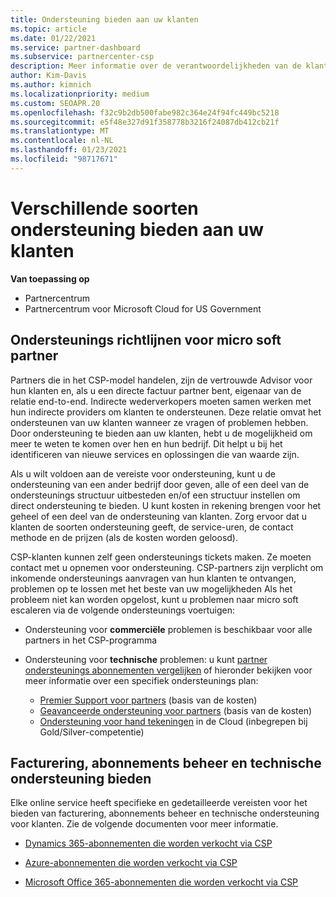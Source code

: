 ```yaml
---
title: Ondersteuning bieden aan uw klanten
ms.topic: article
ms.date: 01/22/2021
ms.service: partner-dashboard
ms.subservice: partnercenter-csp
description: Meer informatie over de verantwoordelijkheden van de klant ondersteuning voor partners in het CSP-programma. Behandelt ondersteuning voor facturering, abonnements beheer en technische problemen.
author: Kim-Davis
ms.author: kimnich
ms.localizationpriority: medium
ms.custom: SEOAPR.20
ms.openlocfilehash: f32c9b2db500fabe982c364e24f94fc449bc5218
ms.sourcegitcommit: e5f48e327d91f358778b3216f24087db412cb21f
ms.translationtype: MT
ms.contentlocale: nl-NL
ms.lasthandoff: 01/23/2021
ms.locfileid: "98717671"
---
```

# <a name="providing-different-types-of-support-to-your-customers"></a>Verschillende soorten ondersteuning bieden aan uw klanten

**Van toepassing op**

-  Partnercentrum
-  Partnercentrum voor Microsoft Cloud for US Government


## <a name="microsoft-partner-support-guidance"></a>Ondersteunings richtlijnen voor micro soft partner

Partners die in het CSP-model handelen, zijn de vertrouwde Advisor voor hun klanten en, als u een directe factuur partner bent, eigenaar van de relatie end-to-end. Indirecte wederverkopers moeten samen werken met hun indirecte providers om klanten te ondersteunen. Deze relatie omvat het ondersteunen van uw klanten wanneer ze vragen of problemen hebben. Door ondersteuning te bieden aan uw klanten, hebt u de mogelijkheid om meer te weten te komen over hen en hun bedrijf. Dit helpt u bij het identificeren van nieuwe services en oplossingen die van waarde zijn.

Als u wilt voldoen aan de vereiste voor ondersteuning, kunt u de ondersteuning van een ander bedrijf door geven, alle of een deel van de ondersteunings structuur uitbesteden en/of een structuur instellen om direct ondersteuning te bieden. U kunt kosten in rekening brengen voor het geheel of een deel van de ondersteuning van klanten. Zorg ervoor dat u klanten de soorten ondersteuning geeft, de service-uren, de contact methode en de prijzen (als de kosten worden geloosd).

CSP-klanten kunnen zelf geen ondersteunings tickets maken. Ze moeten contact met u opnemen voor ondersteuning. CSP-partners zijn verplicht om inkomende ondersteunings aanvragen van hun klanten te ontvangen, problemen op te lossen met het beste van uw mogelijkheden Als het probleem niet kan worden opgelost, kunt u problemen naar micro soft escaleren via de volgende ondersteunings voertuigen:

- Ondersteuning voor **commerciële** problemen is beschikbaar voor alle partners in het CSP-programma

- Ondersteuning voor **technische** problemen: u kunt [partner ondersteunings abonnementen vergelijken](https://partner.microsoft.com/support/partnersupport) of hieronder bekijken voor meer informatie over een specifiek ondersteunings plan:

  - [Premier Support voor partners](https://partner.microsoft.com/support/microsoft-services-premier-support) (basis van de kosten)
  - [Geavanceerde ondersteuning voor partners](https://partner.microsoft.com/support/advanced-cloud-support) (basis van de kosten)
  - [Ondersteuning voor hand tekeningen](https://docs.microsoft.com/partner-center/manage-your-partner-network-benefits) in de Cloud (inbegrepen bij Gold/Silver-competentie)

## <a name="providing-billing-subscription-management-and-technical-support"></a>Facturering, abonnements beheer en technische ondersteuning bieden 

Elke online service heeft specifieke en gedetailleerde vereisten voor het bieden van facturering, abonnements beheer en technische ondersteuning voor klanten. Zie de volgende documenten voor meer informatie.

- [Dynamics 365-abonnementen die worden verkocht via CSP](https://www.microsoftpartnercommunity.com/t5/CSP/Microsoft-Partner-Support-Guidance/m-p/5262#M30)

- [Azure-abonnementen die worden verkocht via CSP](https://www.microsoftpartnercommunity.com/t5/CSP/Microsoft-Partner-Support-Guidance/m-p/5263#M31)

- [Microsoft Office 365-abonnementen die worden verkocht via CSP](https://www.microsoftpartnercommunity.com/t5/CSP/Microsoft-Partner-Support-Guidance/m-p/5264#M32)



 

 




